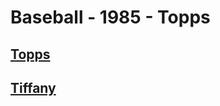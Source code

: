 # Baseball - 1985 - Topps
## [Topps](/collection/Baseball/1985/Topps/Topps)
## [Tiffany](/collection/Baseball/1985/Topps/Tiffany)
